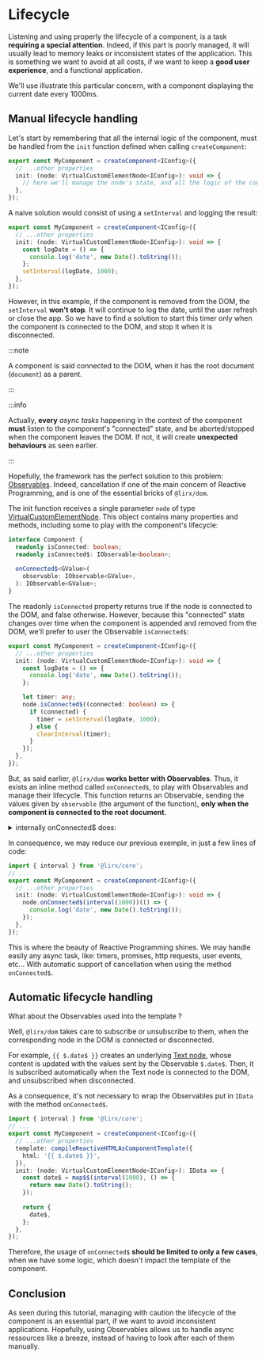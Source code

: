 # Lifecycle

Listening and using properly the lifecycle of a component, is a task **requiring a special attention**.
Indeed, if this part is poorly managed, it will usually lead to memory leaks or inconsistent states of the application.
This is something we want to avoid at all costs,
if we want to keep a **good user experience**, and a functional application.

We'll use illustrate this particular concern, with a component displaying the current date every 1000ms.

## Manual lifecycle handling

Let's start by remembering that all the internal logic of the component,
must be handled from the `init` function defined when calling `createComponent`:

```ts
export const MyComponent = createComponent<IConfig>({
  // ...other properties
  init: (node: VirtualCustomElementNode<IConfig>): void => {
    // here we'll manage the node's state, and all the logic of the component
  },
});
```

A naive solution would consist of using a `setInterval` and logging the result:

```ts
export const MyComponent = createComponent<IConfig>({
  // ...other properties
  init: (node: VirtualCustomElementNode<IConfig>): void => {
    const logDate = () => {
      console.log('date', new Date().toString());
    };
    setInterval(logDate, 1000);
  },
});
```

However, in this example, if the component is removed from the DOM, the `setInterval` **won't stop**.
It will continue to log the date, until the user refresh or close the app.
So we have to find a solution to start this timer only when the component is connected to the DOM,
and stop it when it is disconnected.

:::note

A component is said connected to the DOM, when it has the root document (`document`) as a parent.

:::

:::info

Actually, **every** *async tasks* happening in the context of the component **must** listen to the component's "connected" state,
and be aborted/stopped when the component leaves the DOM.
If not, it will create **unexpected behaviours** as seen earlier.

:::

Hopefully, the framework has the perfect solution to this problem: [Observables](https://core.lirx.org).
Indeed, cancellation if one of the main concern of Reactive Programming, and is one of the essential bricks of `@lirx/dom`.

The init function receives a single parameter `node` of type [VirtualCustomElementNode](/docs/reference/virtual-custom-element-node/).
This object contains many properties and methods, including some to play with the component's lifecycle:


```ts
interface Component {
  readonly isConnected: boolean;
  readonly isConnected$: IObservable<boolean>;
  
  onConnected$<GValue>(
    observable: IObservable<GValue>,
  ): IObservable<GValue>;
}
```

The readonly `isConnected` property returns true if the node is connected to the DOM, and false otherwise.
However, because this "connected" state changes over time when the component is appended and removed from the DOM,
we'll prefer to user the Observable `isConnected$`:

```ts
export const MyComponent = createComponent<IConfig>({
  // ...other properties
  init: (node: VirtualCustomElementNode<IConfig>): void => {
    const logDate = () => {
      console.log('date', new Date().toString());
    };

    let timer: any;
    node.isConnected$((connected: boolean) => {
      if (connected) {
        timer = setInterval(logDate, 1000);
      } else {
        clearInterval(timer);
      }
    });
  },
});
```

But, as said earlier, `@lirx/dom` **works better with Observables**.
Thus, it exists an inline method called `onConnected$`, to play with Observables and manage their lifecycle.
This function returns an Observable, sending the values given by `observable` (the argument of the function),
**only when the component is connected to the root document**.

<details>
  <summary>internally onConnected$ does:</summary>

```ts
onConnected$<GValue>(
  observable: IObservable<GValue>,
): IObservable<GValue> {
  return switchMapObservable(this.isConnected$, (connected: boolean): IObservable<GValue> => {
    return connected
      ? observable
      : empty<GValue>();
  });
}
```

</details>

In consequence, we may reduce our previous exemple, in just a few lines of code:

```ts
import { interval } from '@lirx/core';
// ...
export const MyComponent = createComponent<IConfig>({
  // ...other properties
  init: (node: VirtualCustomElementNode<IConfig>): void => {
    node.onConnected$(interval(1000))(() => {
      console.log('date', new Date().toString());
    });
  },
});
```

This is where the beauty of Reactive Programming shines.
We may handle easily any async task, like: timers, promises, http requests, user events, etc... 
With automatic support of cancellation when using the method `onConnected$`.

## Automatic lifecycle handling

What about the Observables used into the template ?

Well, `@lirx/dom` takes care to subscribe or unsubscribe to them, when the corresponding node in the DOM
is connected or disconnected.

For example, `{{ $.date$ }}` creates an underlying [Text node](https://developer.mozilla.org/en-US/docs/Web/API/Text),
whose content is updated with the values sent by the Observable `$.date$`.
Then, it is subscribed automatically when the Text node is connected to the DOM, and unsubscribed when disconnected.

As a consequence, it's not necessary to wrap the Observables put in `IData` with the method `onConnected$`.

```ts
import { interval } from '@lirx/core';
// ...
export const MyComponent = createComponent<IConfig>({
  // ...other properties
  template: compileReactiveHTMLAsComponentTemplate({
    html: '{{ $.date$ }}',
  }),
  init: (node: VirtualCustomElementNode<IConfig>): IData => {
    const date$ = map$$(interval(1000), () => {
      return new Date().toString();
    });
    
    return {
      date$,
    };
  },
});
```

Therefore, the usage of `onConnected$` **should be limited to only a few cases**,
when we have some logic, which doesn't impact the template of the component.

## Conclusion

As seen during this tutorial, managing with caution the lifecycle of the component is an essential part,
if we want to avoid inconsistent applications.
Hopefully, using Observables allows us to handle async ressources like a breeze,
instead of having to look after each of them manually.
